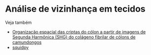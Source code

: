 # Análise de vizinhança em tecidos

Veja também
* [Organização espacial das criptas do cólon a partir de imagens de Segunda Harmônica (SHG) do colágeno fibrilar de cólons de camundongos](https://github.com/WIS-MICC-CellObservatory/Crypts_SpatialOrganization)
* [squidpy](https://squidpy.readthedocs.io/en/stable/)